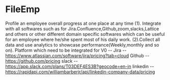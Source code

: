 # FileEmp
Profile an employee overall progress at one place at any time
(1). Integrate with all softwares such as for Jira.Confluence,Github,zoom,slacks,Lattice and others
     or other different domain specific softwares which can be useful for an employee where he/she spent most of his daily work.
(2).Collect all data and use analytics to showcase performance(Weekly,monthly and so on).
Platform which need to be integrated for V0 -- 
Jira -- https://www.atlassian.com/software/jira/pricing?tab=cloud
Github -- https://github.com/pricing
slack -- https://app.slack.com/plans/T03DEF4ES3B?geocode=en-in
linkedin -- https://rapidapi.com/williambarberjr/api/linkedin-company-data/pricing

